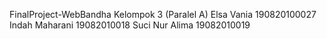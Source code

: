FinalProject-WebBandha Kelompok 3 (Paralel A)
Elsa Vania 190820100027
Indah Maharani 19082010018
Suci Nur Alima 19082010019
